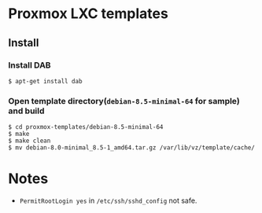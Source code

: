 # Proxmox LXC templates

## Install

### Install DAB

```
$ apt-get install dab
```

### Open template directory(`debian-8.5-minimal-64` for sample) and build

```
$ cd proxmox-templates/debian-8.5-minimal-64
$ make
$ make clean
$ mv debian-8.0-minimal_8.5-1_amd64.tar.gz /var/lib/vz/template/cache/
```

# Notes

  - `PermitRootLogin yes` in `/etc/ssh/sshd_config` not safe.
